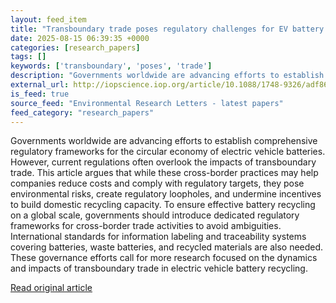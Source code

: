 ```yaml
---
layout: feed_item
title: "Transboundary trade poses regulatory challenges for EV battery recycling"
date: 2025-08-15 06:39:35 +0000
categories: [research_papers]
tags: []
keywords: ['transboundary', 'poses', 'trade']
description: "Governments worldwide are advancing efforts to establish comprehensive regulatory frameworks for the circular economy of electric vehicle batteries"
external_url: http://iopscience.iop.org/article/10.1088/1748-9326/adf865
is_feed: true
source_feed: "Environmental Research Letters - latest papers"
feed_category: "research_papers"
---
```


Governments worldwide are advancing efforts to establish comprehensive regulatory frameworks for the circular economy of electric vehicle batteries. However, current regulations often overlook the impacts of transboundary trade. This article argues that while these cross-border practices may help companies reduce costs and comply with regulatory targets, they pose environmental risks, create regulatory loopholes, and undermine incentives to build domestic recycling capacity. To ensure effective battery recycling on a global scale, governments should introduce dedicated regulatory frameworks for cross-border trade activities to avoid ambiguities. International standards for information labeling and traceability systems covering batteries, waste batteries, and recycled materials are also needed. These governance efforts call for more research focused on the dynamics and impacts of transboundary trade in electric vehicle battery recycling.

[Read original article](http://iopscience.iop.org/article/10.1088/1748-9326/adf865)
